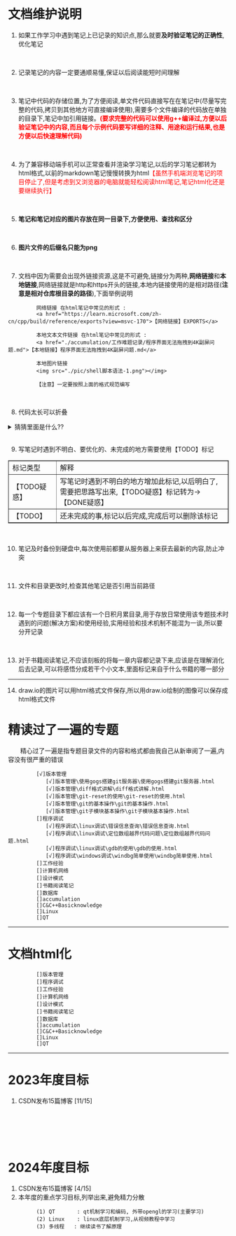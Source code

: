 # 文档维护说明

1. 如果工作学习中遇到笔记上已记录的知识点,那么就要<b>及时验证笔记的正确性</b>,优化笔记
<br>

2. 记录笔记的内容一定要通顺易懂,保证以后阅读能短时间理解
<br>

   
3. 笔记中代码的存储位置,为了方便阅读,单文件代码直接写在在笔记中(尽量写完整的代码,拷贝到其他地方可直接编译使用),需要多个文件编译的代码放在单独的目录下,笔记中加引用链接。<b><font color="ff0000">(要求完整的代码可以使用g++编译过,方便以后验证笔记中的内容,而且每个示例代码要写详细的注释、用途和运行结果,也是方便以后快速理解代码)</font></b> 
<br>


4. 为了兼容移动端手机可以正常查看并渲染学习笔记,以后的学习笔记都转为html格式,以前的markdown笔记慢慢转换为html<font color="ff0000">【虽然手机端浏览笔记的项目停止了,但是考虑到又浏览器的电脑就能轻松阅读html笔记,笔记html化还是要继续执行】</font>
<br>

5. <b>笔记和笔记对应的图片存放在同一目录下,方便使用、查找和区分</b>
<br>

6. <b>图片文件的后缀名只能为png</b>
<br>

7. 文档中因为需要会出现外链接资源,这是不可避免,链接分为两种,<b>网络链接</b>和<b>本地链接</b>,网络链接就是http和https开头的链接,本地内链接使用的是相对路径(<b>注意是相对仓库根目录的路径</b>),下面举例说明
```
         网络链接 在html笔记中常见的形式 : 
         <a href="https://learn.microsoft.com/zh-cn/cpp/build/reference/exports?view=msvc-170">【网络链接】EXPORTS</a>
   
         本地文本文件链接 在html笔记中常见的形式 : 
         <a href="./accumulation/工作难题记录/程序界面无法拖拽到4K副屏问题.md">【本地链接】程序界面无法拖拽到4K副屏问题.md</a> 

         本地图片链接  
         <img src="./pic/shell脚本语法-1.png"></img>
         
         【注意】一定要按照上面的格式规范编写
```
<br>

8. 代码太长可以折叠

<details>
   <summary> 猜猜里面是什么?? </summary>
   <pre>
      ////////////////////////////////////////////////////////////////////
      //                          _ooOoo_                               //
      //                         o8888888o                              //
      //                         88" . "88                              //
      //                         (| ^_^ |)                              //
      //                         O\  =  /O                              //
      //                      ____/`---'\____                           //
      //                    .'  \\|     |//  `.                         //
      //                   /  \\|||  :  |||//  \                        //
      //                  /  _||||| -:- |||||-  \                       //
      //                  |   | \\\  -  /// |   |                       //
      //                  | \_|  ''\---/''  |   |                       //
      //                  \  .-\__  `-`  ___/-. /                       //
      //                ___`. .'  /--.--\  `. . ___                     //
      //              ."" '<  `.___\_<|>_/___.'  >'"".                  //
      //            | | :  `- \`.;`\ _ /`;.`/ - ` : | |                 //
      //            \  \ `-.   \_ __\ /__ _/   .-` /  /                 //
      //      ========`-.____`-.___\_____/___.-`____.-'========         //
      //                           `=---='                              //
      //      ^^^^^^^^^^^^^^^^^^^^^^^^^^^^^^^^^^^^^^^^^^^^^^^^^^        //
      //         佛祖保佑       永无BUG     永不修改                    //
      ////////////////////////////////////////////////////////////////////
   </pre>

</details>

<br>

9. 写笔记时遇到不明白、要优化的、未完成的地方需要使用【TODO】标记

<table border="1px">
   <tr> <td>标记类型</td> <td>解释</td> </tr>
   <tr> <td>【TODO疑惑】</td> <td>写笔记时遇到不明白的地方增加此标记,以后明白了,需要把思路写出来,【TODO疑惑】标记转为->【DONE疑惑】</td> </tr>
   <tr> <td>【TODO】</td> <td>还未完成的事,标记以后完成,完成后可以删除该标记</td> </tr>
</table>
<br>

10. 笔记及时备份到硬盘中,每次使用前都要从服务器上来获去最新的内容,防止冲突
<br>

11. 文件和目录更改时,检查其他笔记是否引用当前路径
<br>

12. 每一个专题目录下都应该有一个日积月累目录,用于存放日常使用该专题技术时遇到的问题(解决方案)和使用经验,实用经验和技术机制不能混为一谈,所以要分开记录
<br>

13. 对于书籍阅读笔记,不应该刻板的将每一章内容都记录下来,应该是在理解消化后去记录,可以将感悟分成若干个小文本,里面标记来自于什么书籍的哪一部分
<hr>  

14. draw.io的图片可以用html格式文件保存,所以用draw.io绘制的图像可以保存成html格式文件

# 精读过了一遍的专题
&emsp;&emsp;精心过了一遍是指专题目录文件的内容和格式都由我自己从新审阅了一遍,内容没有很严重的错误
```
         [√]版本管理
            [√]版本管理\使用gogs搭建git服务器\使用gogs搭建git服务器.html
            [√]版本管理\diff格式讲解\diff格式讲解.html
            [√]版本管理\git-reset的使用\git-reset的使用.html
            [√]版本管理\git的基本操作\git的基本操作.html
            [√]版本管理\git子模块基本操作\git子模块基本操作.html
         []程序调试
            [√]程序调试\linux调试\错误信息查询\错误信息查询.html
            [√]程序调试\linux调试\定位数组越界代码问题\定位数组越界代码问题.html
            [√]程序调试\linux调试\gdb的使用\gdb的使用.html
            [√]程序调试\windows调试\windbg简单使用\windbg简单使用.html
         []工作经验
         []计算机网络
         []设计模式
         []书籍阅读笔记
         []数据库
         []accumulation
         []C&C++Basicknowledge
         []Linux
         []QT
```
<hr> 

# 文档html化
```
         []版本管理
         []程序调试
         []工作经验
         []计算机网络
         []设计模式
         []书籍阅读笔记
         []数据库
         []accumulation
         []C&C++Basicknowledge
         []Linux
         []QT
```
<hr>  


# 2023年度目标

1. CSDN发布15篇博客 [11/15]


<br>
<br>
<br>
<br>


# 2024年度目标

1. CSDN发布15篇博客 [4/15]
2. 本年度的重点学习目标,列举出来,避免精力分散
```
         (1) QT       : qt机制学习和编码, 外带opengl的学习(主要学习)
         (2) Linux    : linux底层机制学习,从视频教程中学习
         (3) 多线程   : 继续读书了解原理
```

<br>
<br>



